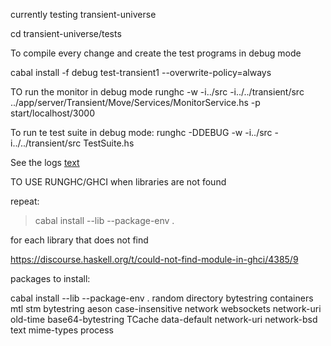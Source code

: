 currently testing transient-universe

cd transient-universe/tests

To compile every change and create the test programs in debug mode

cabal install -f debug test-transient1 --overwrite-policy=always

TO run the monitor in debug mode
runghc -w -i../src -i../../transient/src ../app/server/Transient/Move/Services/MonitorService.hs -p start/localhost/3000

To run te test suite in debug mode:
runghc -DDEBUG -w -i../src -i../../transient/src TestSuite.hs

See the logs
[text](transient-universe/tests/log/test-transient1--p-start-localhost-3002.log)


TO USE RUNGHC/GHCI when libraries are not found

repeat:
>cabal install --lib  --package-env . <library>

for each library that does not find

https://discourse.haskell.org/t/could-not-find-module-in-ghci/4385/9

packages to install:

cabal install  --lib  --package-env . random directory bytestring containers mtl stm bytestring aeson case-insensitive network websockets network-uri old-time base64-bytestring TCache data-default  network-uri network-bsd  text mime-types process
